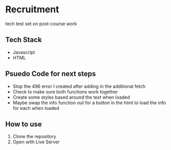 # Recruitment 
tech test set on post-course work

## Tech  Stack 
* Javascript
* HTML

## Psuedo Code for next steps
* Stop the 496 error I created after adding in the additional fetch
* Check to make sure both functions work together
* Create some styles based around the text when loaded
* Maybe swap the info function out for a button in the html to load the info for each when loaded


## How to use
1. Clone the repository
2. Open with Live Server


